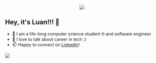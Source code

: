 <p align="center"><img src="https://i.imgur.com/A6bWGFl.gif"/></p>

## Hey, it's Luan!!! 🐍
- 🔭 I am a life-long computer science student 🤓 and software engineer
- 💬 I love to talk about career in tech :)
- 📫 Happy to connect on [LinkedIn](https://linkedin.com/in/truongluan0812/)!

<img src="https://imgur.com/rilHVxA.png"/>
